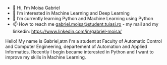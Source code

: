 - 👋 Hi, I’m Moisa Gabriel
- 👀 I’m interested in Machine Learning and Deep Learning
- 🌱 I’m currently learning Python and Machine Learning using Python
- 📫 How to reach me gabriel.moisa@student.tuiasi.ro - my mail and my linkedin: https://www.linkedin.com/in/gabriel-moisa/

Hello! My name is Gabriel,atm I'm a student at Faculty of Automatic Control and Computer Engineering, departement of Automation and Applied Informatics.
Recently I begin became interested in Python and I want to improve my skills in Machine Learning.
